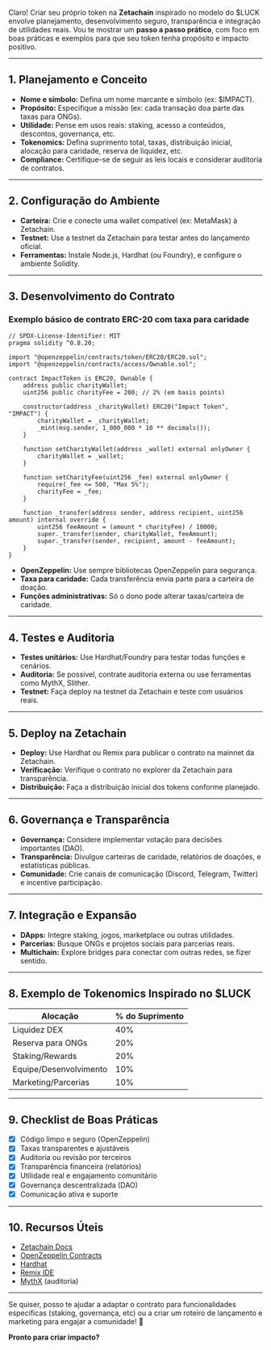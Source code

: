 Claro! Criar seu próprio token na **Zetachain** inspirado no modelo do $LUCK envolve planejamento, desenvolvimento seguro, transparência e integração de utilidades reais. Vou te mostrar um **passo a passo prático**, com foco em boas práticas e exemplos para que seu token tenha propósito e impacto positivo.

---

## 1. **Planejamento e Conceito**

- **Nome e símbolo:** Defina um nome marcante e símbolo (ex: $IMPACT).
- **Propósito:** Especifique a missão (ex: cada transação doa parte das taxas para ONGs).
- **Utilidade:** Pense em usos reais: staking, acesso a conteúdos, descontos, governança, etc.
- **Tokenomics:** Defina suprimento total, taxas, distribuição inicial, alocação para caridade, reserva de liquidez, etc.
- **Compliance:** Certifique-se de seguir as leis locais e considerar auditoria de contratos.

---

## 2. **Configuração do Ambiente**

- **Carteira:** Crie e conecte uma wallet compatível (ex: MetaMask) à Zetachain.
- **Testnet:** Use a testnet da Zetachain para testar antes do lançamento oficial.
- **Ferramentas:** Instale Node.js, Hardhat (ou Foundry), e configure o ambiente Solidity.

---

## 3. **Desenvolvimento do Contrato**

### Exemplo básico de contrato ERC-20 com taxa para caridade

```solidity
// SPDX-License-Identifier: MIT
pragma solidity ^0.8.20;

import "@openzeppelin/contracts/token/ERC20/ERC20.sol";
import "@openzeppelin/contracts/access/Ownable.sol";

contract ImpactToken is ERC20, Ownable {
    address public charityWallet;
    uint256 public charityFee = 200; // 2% (em basis points)

    constructor(address _charityWallet) ERC20("Impact Token", "IMPACT") {
        charityWallet = _charityWallet;
        _mint(msg.sender, 1_000_000 * 10 ** decimals());
    }

    function setCharityWallet(address _wallet) external onlyOwner {
        charityWallet = _wallet;
    }

    function setCharityFee(uint256 _fee) external onlyOwner {
        require(_fee <= 500, "Max 5%");
        charityFee = _fee;
    }

    function _transfer(address sender, address recipient, uint256 amount) internal override {
        uint256 feeAmount = (amount * charityFee) / 10000;
        super._transfer(sender, charityWallet, feeAmount);
        super._transfer(sender, recipient, amount - feeAmount);
    }
}
```

- **OpenZeppelin:** Use sempre bibliotecas OpenZeppelin para segurança.
- **Taxa para caridade:** Cada transferência envia parte para a carteira de doação.
- **Funções administrativas:** Só o dono pode alterar taxas/carteira de caridade.

---

## 4. **Testes e Auditoria**

- **Testes unitários:** Use Hardhat/Foundry para testar todas funções e cenários.
- **Auditoria:** Se possível, contrate auditoria externa ou use ferramentas como MythX, Slither.
- **Testnet:** Faça deploy na testnet da Zetachain e teste com usuários reais.

---

## 5. **Deploy na Zetachain**

- **Deploy:** Use Hardhat ou Remix para publicar o contrato na mainnet da Zetachain.
- **Verificação:** Verifique o contrato no explorer da Zetachain para transparência.
- **Distribuição:** Faça a distribuição inicial dos tokens conforme planejado.

---

## 6. **Governança e Transparência**

- **Governança:** Considere implementar votação para decisões importantes (DAO).
- **Transparência:** Divulgue carteiras de caridade, relatórios de doações, e estatísticas públicas.
- **Comunidade:** Crie canais de comunicação (Discord, Telegram, Twitter) e incentive participação.

---

## 7. **Integração e Expansão**

- **DApps:** Integre staking, jogos, marketplace ou outras utilidades.
- **Parcerias:** Busque ONGs e projetos sociais para parcerias reais.
- **Multichain:** Explore bridges para conectar com outras redes, se fizer sentido.

---

## 8. **Exemplo de Tokenomics Inspirado no $LUCK**

| Alocação            | % do Suprimento |
|---------------------|-----------------|
| Liquidez DEX        | 40%             |
| Reserva para ONGs   | 20%             |
| Staking/Rewards     | 20%             |
| Equipe/Desenvolvimento | 10%          |
| Marketing/Parcerias | 10%             |

---

## 9. **Checklist de Boas Práticas**

- [x] Código limpo e seguro (OpenZeppelin)
- [x] Taxas transparentes e ajustáveis
- [x] Auditoria ou revisão por terceiros
- [x] Transparência financeira (relatórios)
- [x] Utilidade real e engajamento comunitário
- [x] Governança descentralizada (DAO)
- [x] Comunicação ativa e suporte

---

## 10. **Recursos Úteis**

- [Zetachain Docs](https://docs.zetachain.com/)
- [OpenZeppelin Contracts](https://docs.openzeppelin.com/contracts/4.x/)
- [Hardhat](https://hardhat.org/)
- [Remix IDE](https://remix.ethereum.org/)
- [MythX](https://mythx.io/) (auditoria)

---

Se quiser, posso te ajudar a adaptar o contrato para funcionalidades específicas (staking, governança, etc) ou a criar um roteiro de lançamento e marketing para engajar a comunidade! 🚀

**Pronto para criar impacto?**
